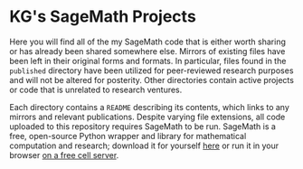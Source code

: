 # KG's SageMath Projects

Here you will find all of the my SageMath code that is either worth sharing or has already been shared somewhere else. Mirrors of existing files have been left in their original forms and formats. In particular, files found in the `published` directory have been utilized for peer-reviewed research purposes and will not be altered for posterity. Other directories contain active projects or code that is unrelated to research ventures.

Each directory contains a `README` describing its contents, which links to any mirrors and relevant publications. Despite varying file extensions, all code uploaded to this repository requires SageMath to be run. SageMath is a free, open-source Python wrapper and library for mathematical computation and research; download it for yourself [here](https://www.sagemath.org/) or run it in your browser [on a free cell server](https://sagecell.sagemath.org/).
